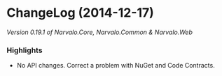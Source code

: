 ChangeLog (2014-12-17)
======================

_Version 0.19.1 of Narvalo.Core, Narvalo.Common & Narvalo.Web_

### Highlights
- No API changes. Correct a problem with NuGet and Code Contracts.
